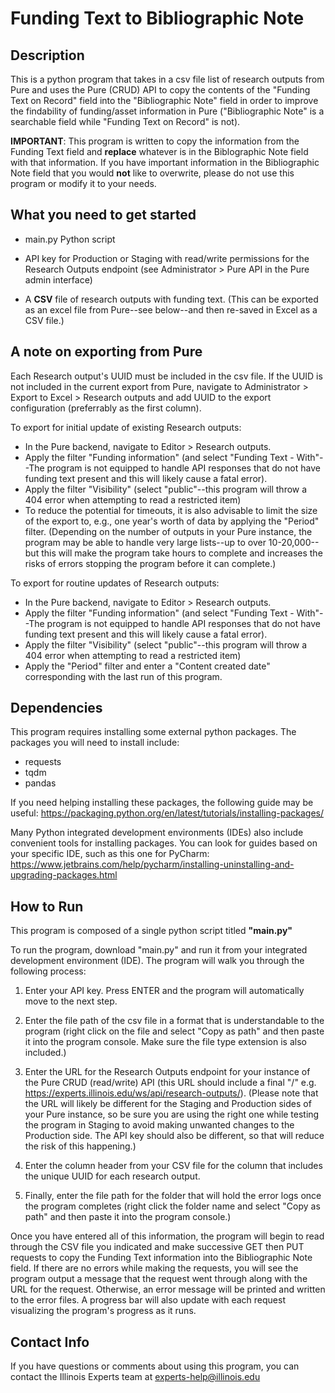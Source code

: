 # Funding Text to Bibliographic Note

## Description

This is a python program that takes in a csv file list of research outputs from Pure and uses the Pure (CRUD) API to copy the contents of the "Funding Text on Record" field into the "Bibliographic Note" field in order to improve the findability of funding/asset information in Pure ("Bibliographic Note" is a searchable field while "Funding Text on Record" is not).

**IMPORTANT**: This program is written to copy the information from the Funding Text field and **replace** whatever is in the Biblographic Note field with that information. If you have important information in the Bibliographic Note field that you would **not** like to overwrite, please do not use this program or modify it to your needs.

## What you need to get started

* main.py Python script

* API key for Production or Staging with read/write permissions for the Research Outputs endpoint (see Administrator > Pure API in the Pure admin interface)

* A __CSV__ file of research outputs with funding text. (This can be exported as an excel file from Pure--see below--and then re-saved in Excel as a CSV file.)

## A note on exporting from Pure

Each Research output's UUID must be included in the csv file. If the UUID is not included in the current export from Pure, navigate to Administrator > Export to Excel > Research outputs and add UUID to the export configuration (preferrably as the first column).

To export for initial update of existing Research outputs:

* In the Pure backend, navigate to Editor > Research outputs.
* Apply the filter "Funding information" (and select "Funding Text - With"--The program is not equipped to handle API responses that do not have funding text present and this will likely cause a fatal error).
* Apply the filter "Visibility" (select "public"--this program will throw a 404 error when attempting to read a restricted item)
* To reduce the potential for timeouts, it is also advisable to limit the size of the export to, e.g., one year's worth of data by applying the "Period" filter. (Depending on the number of outputs in your Pure instance, the program may be able to handle very large lists--up to over 10-20,000--but this will make the program take hours to complete and increases the risks of errors stopping the program before it can complete.)

To export for routine updates of Research outputs:

* In the Pure backend, navigate to Editor > Research outputs.
* Apply the filter "Funding information" (and select "Funding Text - With"--The program is not equipped to handle API responses that do not have funding text present and this will likely cause a fatal error).
* Apply the filter "Visibility" (select "public"--this program will throw a 404 error when attempting to read a restricted item)
* Apply the "Period" filter and enter a "Content created date" corresponding with the last run of this program.

## Dependencies

This program requires installing some external python packages. The packages you will need to install include:
* requests
* tqdm
* pandas

If you need helping installing these packages, the following guide may be useful: https://packaging.python.org/en/latest/tutorials/installing-packages/

Many Python integrated development environments (IDEs) also include convenient tools for installing packages. You can look for guides based on your specific IDE, such as this one for PyCharm: https://www.jetbrains.com/help/pycharm/installing-uninstalling-and-upgrading-packages.html

## How to Run

This program is composed of a single python script titled **"main.py"** 

To run the program, download "main.py" and run it from your integrated development environment (IDE). The program will walk you through the following process:

1. Enter your API key. Press ENTER and the program will automatically move to the next step.

2. Enter the file path of the csv file in a format that is understandable to the program (right click on the file and select "Copy as path" and then paste it into the program console. Make sure the file type extension is also included.)  

3. Enter the URL for the Research Outputs endpoint for your instance of the Pure CRUD (read/write) API (this URL should include a final "/" e.g. https://experts.illinois.edu/ws/api/research-outputs/). (Please note that the URL will likely be different for the Staging and Production sides of your Pure instance, so be sure you are using the right one while testing the program in Staging to avoid making unwanted changes to the Production side. The API key should also be different, so that will reduce the risk of this happening.)

4. Enter the column header from your CSV file for the column that includes the unique UUID for each research output.

5. Finally, enter the file path for the folder that will hold the error logs once the program completes (right click the folder name and select "Copy as path" and then paste it into the program console.)

Once you have entered all of this information, the program will begin to read through the CSV file you indicated and make successive GET then PUT requests to copy the Funding Text information into the Bibliographic Note field. If there are no errors while making the requests, you will see the program output a message that the request went through along with the URL for the request. Otherwise, an error message will be printed and written to the error files. A progress bar will also update with each request visualizing the program's progress as it runs. 

## Contact Info

If you have questions or comments about using this program, you can contact the Illinois Experts team at experts-help@illinois.edu


